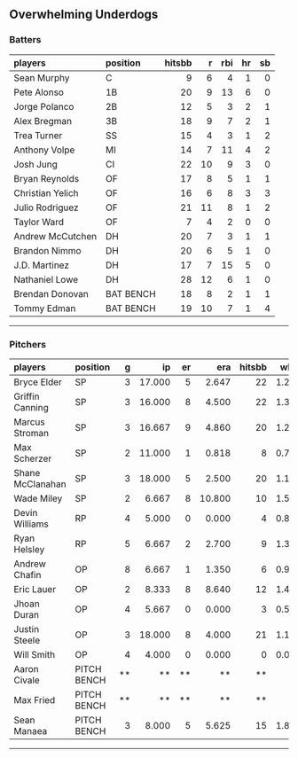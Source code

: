 ## Overwhelming Underdogs

### Batters

 
|players          |position  | hitsbb|  r| rbi| hr| sb| 
|:----------------|:---------|------:|--:|---:|--:|--:| 
|Sean Murphy      |C         |      9|  6|   4|  1|  0| 
|Pete Alonso      |1B        |     20|  9|  13|  6|  0| 
|Jorge Polanco    |2B        |     12|  5|   3|  2|  1| 
|Alex Bregman     |3B        |     18|  9|   7|  2|  1| 
|Trea Turner      |SS        |     15|  4|   3|  1|  2| 
|Anthony Volpe    |MI        |     14|  7|  11|  4|  2| 
|Josh Jung        |CI        |     22| 10|   9|  3|  0| 
|Bryan Reynolds   |OF        |     17|  8|   5|  1|  1| 
|Christian Yelich |OF        |     16|  6|   8|  3|  3| 
|Julio Rodriguez  |OF        |     21| 11|   8|  1|  2| 
|Taylor Ward      |OF        |      7|  4|   2|  0|  0| 
|Andrew McCutchen |DH        |     20|  7|   3|  1|  1| 
|Brandon Nimmo    |DH        |     20|  6|   5|  1|  0| 
|J.D. Martinez    |DH        |     17|  7|  15|  5|  0| 
|Nathaniel Lowe   |DH        |     28| 12|   6|  1|  0| 
|Brendan Donovan  |BAT BENCH |     18|  8|   2|  1|  1| 
|Tommy Edman      |BAT BENCH |     19| 10|   7|  1|  4| 

* * *

### Pitchers

 
|players          |position    |  g|     ip| er|    era| hitsbb|  whip| so|  w| sv| 
|:----------------|:-----------|--:|------:|--:|------:|------:|-----:|--:|--:|--:| 
|Bryce Elder      |SP          |  3| 17.000|  5|  2.647|     22| 1.294| 15|  0|  0| 
|Griffin Canning  |SP          |  3| 16.000|  8|  4.500|     22| 1.375| 12|  1|  0| 
|Marcus Stroman   |SP          |  3| 16.667|  9|  4.860|     20| 1.200| 10|  2|  0| 
|Max Scherzer     |SP          |  2| 11.000|  1|  0.818|      8| 0.727| 11|  1|  0| 
|Shane McClanahan |SP          |  3| 18.000|  5|  2.500|     20| 1.111| 17|  1|  0| 
|Wade Miley       |SP          |  2|  6.667|  8| 10.800|     10| 1.500|  3|  0|  0| 
|Devin Williams   |RP          |  4|  5.000|  0|  0.000|      4| 0.800|  4|  1|  2| 
|Ryan Helsley     |RP          |  5|  6.667|  2|  2.700|      9| 1.350| 11|  2|  2| 
|Andrew Chafin    |OP          |  8|  6.667|  1|  1.350|      6| 0.900|  8|  0|  2| 
|Eric Lauer       |OP          |  2|  8.333|  8|  8.640|     12| 1.440|  8|  1|  0| 
|Jhoan Duran      |OP          |  4|  5.667|  0|  0.000|      3| 0.529|  8|  0|  0| 
|Justin Steele    |OP          |  3| 18.000|  8|  4.000|     21| 1.167| 17|  1|  0| 
|Will Smith       |OP          |  4|  4.000|  0|  0.000|      0| 0.000|  6|  0|  4| 
|Aaron Civale     |PITCH BENCH | **|     **| **|     **|     **|    **| **| **| **| 
|Max Fried        |PITCH BENCH | **|     **| **|     **|     **|    **| **| **| **| 
|Sean Manaea      |PITCH BENCH |  3|  8.000|  5|  5.625|     15| 1.875| 14|  1|  0| 


* * *


